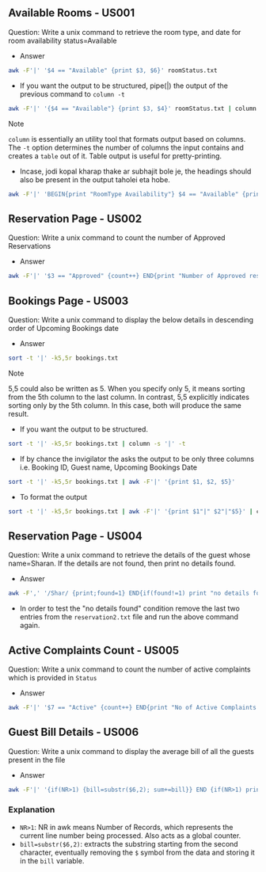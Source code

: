## Available Rooms - US001

Question: Write a unix command to retrieve the room type, and date for room availability status=Available

- Answer

```sh
awk -F'|' '$4 == "Available" {print $3, $6}' roomStatus.txt
```

- If you want the output to be structured, pipe(|) the output of the previous command to `column -t`

```sh
awk -F'|' '{$4 == "Available"} {print $3, $4}' roomStatus.txt | column -t
```

>[!NOTE]
>
> `column` is essentially an utility tool that formats output based on columns. The `-t` option determines the number of columns the input contains and creates a `table` out of it. Table output is useful for pretty-printing.

- Incase, jodi kopal kharap thake ar subhajit bole je, the headings should also be present in the output taholei eta hobe.

```sh
awk -F'|' 'BEGIN{print "RoomType Availability"} $4 == "Available" {print $3, $6}' roomStatus.txt | column -t
```

## Reservation Page - US002

Question: Write a unix command to count the number of Approved Reservations

- Answer

```sh
awk -F'|' '$3 == "Approved" {count++} END{print "Number of Approved reservations:" count}' reservation.txt
```

## Bookings Page - US003

Question: Write a unix command to display the below details in descending order of Upcoming Bookings date

- Answer

```sh
sort -t '|' -k5,5r bookings.txt
```

>[!NOTE]
>5,5 could also be written as 5. When you specify only 5, it means sorting from the 5th column to the last column. In contrast, 5,5 explicitly indicates sorting only by the 5th column. In this case, both will produce the same result.

- If you want the output to be structured.

```sh
sort -t '|' -k5,5r bookings.txt | column -s '|' -t
```

- If by chance the invigilator the asks the output to be only three columns i.e. Booking ID, Guest name, Upcoming Bookings Date

```sh
sort -t '|' -k5,5r bookings.txt | awk -F'|' '{print $1, $2, $5}' 
```

- To format the output

```sh
sort -t '|' -k5,5r bookings.txt | awk -F'|' '{print $1"|" $2"|"$5}' | column -s '|' -t
```

## Reservation Page - US004

Question: Write a unix command to retrieve the details of the guest whose name=Sharan. If the details are not found, then print no details found.

- Answer

```sh
awk -F',' '/Shar/ {print;found=1} END{if(found!=1) print "no details found"}' reservation2.txt
```

- In order to test the "no details found" condition remove the last two entries from the `reservation2.txt` file and run the above command again.

## Active Complaints Count - US005

Question: Write a unix command to count the number of active complaints which is provided in `Status`

- Answer

```sh
awk -F'|' '$7 == "Active" {count++} END{print "No of Active Complaints:"count}' complaints.txt
```

## Guest Bill Details - US006

Question: Write a unix command to display the average bill of all the guests present in the file

- Answer

```sh
awk -F'|' '{if(NR>1) {bill=substr($6,2); sum+=bill}} END {if(NR>1) print "Average:$" sum/(NR-1); else print "Average Bill:$" sum}' bill.txt
```

### Explanation

- `NR>1`: NR in awk means Number of Records, which represents the current line number being processed. Also acts as a global counter.
- `bill=substr($6,2)`: extracts the substring starting from the second character, eventually removing the `$` symbol from the data and storing it in the `bill` variable.
